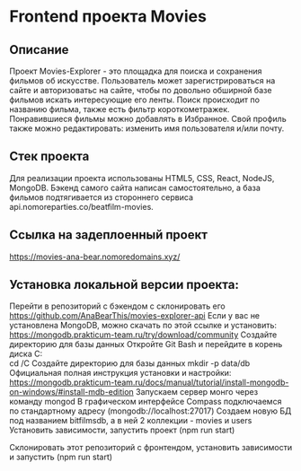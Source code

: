 # Frontend проекта Movies

## Описание

Проект Movies-Explorer - это площадка для поиска и сохранения фильмов об искусстве. Пользователь может зарегистрироваться на сайте и авторизоватьс на сайте, чтобы по довольно обширной базе фильмов искать интересующие его ленты. 
Поиск происходит по названию фильма, также есть фильтр короткометражек. Понравившиеся фильмы можно добавлять в Избранное.
Свой профиль также можно редактировать: изменить имя пользователя и/или почту.

## Стек проекта

Для реализации проекта использованы HTML5, CSS, React, NodeJS, MongoDB.
Бэкенд самого сайта написан самостоятельно, а база фильмов подтягивается из стороннего сервиса api.nomoreparties.co/beatfilm-movies.

## Ссылка на задеплоенный проект

https://movies-ana-bear.nomoredomains.xyz/

## Установка локальной версии проекта:

Перейти в репозиторий с бэкендом с склонировать его  https://github.com/AnaBearThis/movies-explorer-api
Если у вас не установлена MongoDB, можно скачать по этой ссылке и установить: https://mongodb.prakticum-team.ru/try/download/community
Создайте директорию для базы данных
Откройте Git Bash и перейдите в корень диска C:\
cd /C 
Создайте директорию для базы данных
mkdir -p data/db 
Официальная полная инструкция установки и настройки: https://mongodb.prakticum-team.ru/docs/manual/tutorial/install-mongodb-on-windows/#install-mdb-edition
Запускаем сервер монго через команду mongod
В графическом интерфейсе Compass подключаемся по стандартному адресу (mongodb://localhost:27017)
Создаем новую БД под названием bitfilmsdb, а в ней 2 коллекции - movies и users
Установить зависимости, запустить проект (npm run start)

Склонировать этот репозиторий с фронтендом, установить зависимости и запустить (npm run start)
